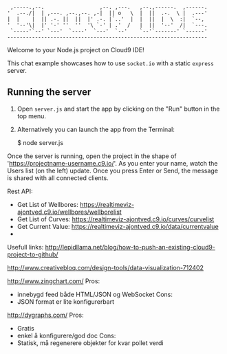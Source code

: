 
     ,-----.,--.                  ,--. ,---.   ,--.,------.  ,------.
    '  .--./|  | ,---. ,--.,--. ,-|  || o   \  |  ||  .-.  \ |  .---'
    |  |    |  || .-. ||  ||  |' .-. |`..'  |  |  ||  |  \  :|  `--, 
    '  '--'\|  |' '-' ''  ''  '\ `-' | .'  /   |  ||  '--'  /|  `---.
     `-----'`--' `---'  `----'  `---'  `--'    `--'`-------' `------'
    ----------------------------------------------------------------- 


Welcome to your Node.js project on Cloud9 IDE!

This chat example showcases how to use `socket.io` with a static `express` server.

## Running the server

1) Open `server.js` and start the app by clicking on the "Run" button in the top menu.

2) Alternatively you can launch the app from the Terminal:

    $ node server.js

Once the server is running, open the project in the shape of 'https://projectname-username.c9.io/'. As you enter your name, watch the Users list (on the left) update. Once you press Enter or Send, the message is shared with all connected clients.


Rest API:
* Get List of Wellbores:
    https://realtimeviz-ajontved.c9.io/wellbores/wellborelist
* Get List of Curves:
    https://realtimeviz-ajontved.c9.io/curves/curvelist
* Get Current Value:
    https://realtimeviz-ajontved.c9.io/data/currentvalue
* 


Usefull links:
http://lepidllama.net/blog/how-to-push-an-existing-cloud9-project-to-github/

http://www.creativebloq.com/design-tools/data-visualization-712402

http://www.zingchart.com/
Pros: 
* innebygd feed både HTML/JSON og WebSocket
Cons:
* JSON format er lite konfigurerbart 

http://dygraphs.com/
Pros:
* Gratis
* enkel å konfigurere/god doc
Cons:
* Statisk, må regenerere objekter for kvar pollet verdi
